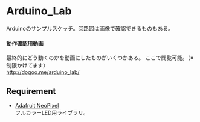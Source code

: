 # Arduino_Lab
Arduinoのサンプルスケッチ。回路図は画像で確認できるものもある。

#### 動作確認用動画
最終的にどう動くのかを動画にしたものがいくつかある。
ここで閲覧可能。（※制限かけてます）  
http://doqoo.me/arduino_lab/

## Requirement
* [Adafruit NeoPixel](https://github.com/adafruit/Adafruit_NeoPixel)  
フルカラーLED用ライブラリ。
